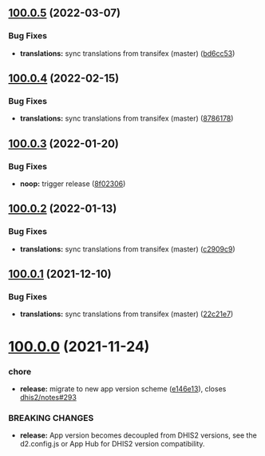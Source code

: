 ## [100.0.5](https://github.com/dhis2/reports-app/compare/v100.0.4...v100.0.5) (2022-03-07)


### Bug Fixes

* **translations:** sync translations from transifex (master) ([bd6cc53](https://github.com/dhis2/reports-app/commit/bd6cc53931eb9338d049cbdcd9d00b66de87fb0c))

## [100.0.4](https://github.com/dhis2/reports-app/compare/v100.0.3...v100.0.4) (2022-02-15)


### Bug Fixes

* **translations:** sync translations from transifex (master) ([8786178](https://github.com/dhis2/reports-app/commit/8786178b18298b2c4160f50bcc34c3d4c838f591))

## [100.0.3](https://github.com/dhis2/reports-app/compare/v100.0.2...v100.0.3) (2022-01-20)


### Bug Fixes

* **noop:** trigger release ([8f02306](https://github.com/dhis2/reports-app/commit/8f0230698fe244252ac95e34ad49d6c74c7c4d0f))

## [100.0.2](https://github.com/dhis2/reports-app/compare/v100.0.1...v100.0.2) (2022-01-13)


### Bug Fixes

* **translations:** sync translations from transifex (master) ([c2909c9](https://github.com/dhis2/reports-app/commit/c2909c9627112bd8510e6598e3724b15264c006a))

## [100.0.1](https://github.com/dhis2/reports-app/compare/v100.0.0...v100.0.1) (2021-12-10)


### Bug Fixes

* **translations:** sync translations from transifex (master) ([22c21e7](https://github.com/dhis2/reports-app/commit/22c21e7fb9617782e3c50e39b19b0e20c5a3b218))

# [100.0.0](https://github.com/dhis2/reports-app/compare/v99.9.9...v100.0.0) (2021-11-24)


### chore

* **release:** migrate to new app version scheme ([e146e13](https://github.com/dhis2/reports-app/commit/e146e13913aa2f73216680892bfcfc09fe00a506)), closes [dhis2/notes#293](https://github.com/dhis2/notes/issues/293)


### BREAKING CHANGES

* **release:** App version becomes decoupled from DHIS2 versions, see
the d2.config.js or App Hub for DHIS2 version compatibility.
